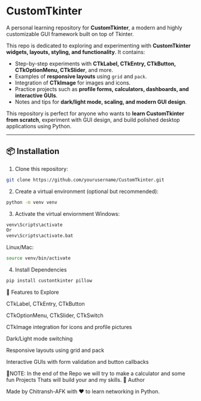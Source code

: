 # CustomTkinter

A personal learning repository for **CustomTkinter**, a modern and highly customizable GUI framework built on top of Tkinter.

This repo is dedicated to exploring and experimenting with **CustomTkinter widgets, layouts, styling, and functionality**. It contains:

- Step-by-step experiments with **CTkLabel, CTkEntry, CTkButton, CTkOptionMenu, CTkSlider**, and more.  
- Examples of **responsive layouts** using `grid` and `pack`.  
- Integration of **CTkImage** for images and icons.  
- Practice projects such as **profile forms, calculators, dashboards, and interactive GUIs**.  
- Notes and tips for **dark/light mode, scaling, and modern GUI design**.  

This repository is perfect for anyone who wants to **learn CustomTkinter from scratch**, experiment with GUI design, and build polished desktop applications using Python.

---

## 📦 Installation

1. Clone this repository:

```bash
git clone https://github.com/yourusername/CustomTkinter.git
```
2. Create a virtual environment (optional but recommended):
```bash
python -m venv venv
```
3. Activate the virtual enviornment
   Windows:
```bash
venv\Scripts\activate
Or
venv\Scripts\activate.bat
```
  Linux/Mac:
```bash
source venv/bin/activate
```
4. Install Dependencies
```bash
pip install custontkinter pillow
```
🌟 Features to Explore

CTkLabel, CTkEntry, CTkButton

CTkOptionMenu, CTkSlider, CTkSwitch

CTkImage integration for icons and profile pictures

Dark/Light mode switching

Responsive layouts using grid and pack

Interactive GUIs with form validation and button callbacks

📝NOTE:
In the end of the Repo we will try to make a calculator and some fun Projects Thats will build your and my skills.
🤝 Author

Made by Chitransh-AFK with ❤️ to learn networking in Python.

